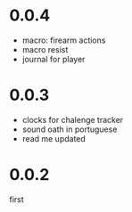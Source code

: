 # 0.0.4
- macro: firearm actions
- macro resist
- journal for player

# 0.0.3
- clocks for chalenge tracker
- sound oath in portuguese
- read me updated

# 0.0.2
first